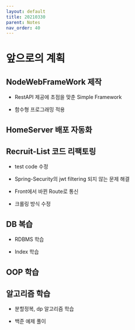 ```yaml
---
layout: default
title: 20210330
parent: Notes
nav_order: 40
---
```


# 앞으로의 계획

## NodeWebFrameWork 제작

* RestAPI 제공에 초점을 맞춘 Simple Framework

* 함수형 프로그래밍 적용

## HomeServer 배포 자동화

## Recruit-List 코드 리팩토링

* test code 수정

* Spring-Security의 jwt filtering 되지 않는 문제 해결

* Front에서 바뀐 Route로 통신

* 크롤링 방식 수정

## DB 복습

* RDBMS 학습

* Index 학습

## OOP 학습

## 알고리즘 학습

* 분할정복, dp 알고리즘 학습 

* 백준 예제 풀이